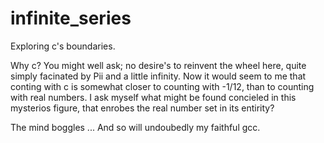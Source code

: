 # infinite_series
Exploring c's boundaries.

Why c? You might well ask; no desire's to reinvent the wheel here, quite simply facinated by Pii and a little infinity.
Now it would seem to me that conting with c is somewhat closer to counting with -1/12, than to 
counting with real numbers. I ask myself what might be found concieled in this mysterios figure, that 
enrobes the real number set in its entirity?

The mind boggles ... And so will undoubedly my faithful gcc.
